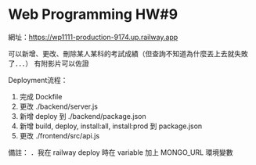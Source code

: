 # Web Programming HW#9

網址：https://wp1111-production-9174.up.railway.app

可以新增、更改、刪除某人某科的考試成績（但查詢不知道為什麼丟上去就失敗了．．．）
有附影片可以佐證

Deployment流程：
1. 完成 Dockfile
2. 更改 ./backend/server.js
3. 新增 deploy 到 ./backend/package.json
4. 新增 build, deploy, install:all, install:prod 到 package.json
5. 更改 ./frontend/src/api.js


備註：
．我在 railway deploy 時在 variable 加上 MONGO_URL 環境變數